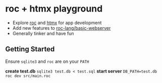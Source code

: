 # roc + htmx playground

- Explore [roc](https://www.roc-lang.org) and [htmx](https://htmx.org) for app development
- Add new features to [roc-lang/basic-webserver](https://github.com/roc-lang/basic-webserver)
- Generally tinker and have fun

## Getting Started

Ensure `sqlite3` and `roc` are on your `PATH`

**create test.db** `sqlite3 test.db < test.sql`
**start server** `DB_PATH=test.db roc dev src/main.roc`

